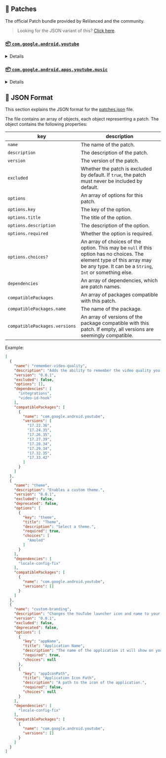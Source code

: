 ## 🧩 Patches

The official Patch bundle provided by ReVanced and the community.

> Looking for the JSON variant of this? [Click here](patches.json).

### [📦 `com.google.android.youtube`](https://play.google.com/store/apps/details?id=com.google.android.youtube)
<details>

| 💊 Patch | 📜 Description | 🏹 Target Version |
|:--------:|:--------------:|:-----------------:|
| `client-spoof` | Spoofs the YouTube client to prevent playback issues. | 17.34.36 |
| `custom-branding-icon-afn-blue` | Changes the YouTube launcher icon (Afn / Blue). | 17.34.36 |
| `custom-branding-icon-afn-red` | Changes the YouTube launcher icon (Afn / Red). | 17.34.36 |
| `custom-branding-icon-revancify` | Changes the YouTube launcher icon (Revancify). | 17.34.36 |
| `custom-branding-name` | Changes the YouTube launcher name to your choice (defaults to ReVanced Extended). | 17.34.36 |
| `custom-seekbar-color` | Change seekbar color in dark mode. | 17.34.36 |
| `custom-video-speed` | Adds more video speed options. | 17.34.36 |
| `default-video-quality` | Adds ability to set default video quality settings. | 17.34.36 |
| `default-video-speed` | Adds ability to set default video speed settings. | 17.34.36 |
| `disable-haptic-feedback` | Disable haptic feedback when swiping. | 17.34.36 |
| `enable-external-browser` | Use an external browser to open the url. | 17.34.36 |
| `enable-minimized-playback` | Enables minimized and background playback. | 17.34.36 |
| `enable-old-layout` | Spoof the YouTube client version to use the old layout. | 17.34.36 |
| `enable-old-quality-layout` | Enables the original quality flyout menu. | 17.34.36 |
| `enable-open-links-directly` | Bypass URL redirects (youtube.com/redirect) when opening links in video descriptions. | 17.34.36 |
| `enable-seekbar-tapping` | Enables tap-to-seek on the seekbar of the video player. | 17.34.36 |
| `enable-tablet-miniplayer` | Enables the tablet mini player layout. | 17.34.36 |
| `enable-wide-searchbar` | Replaces the search icon with a wide search bar. This will hide the YouTube logo when active. | 17.34.36 |
| `force-premium-heading` | Forces premium heading on the home screen. | 17.34.36 |
| `force-vp9-codec` | Forces the VP9 codec for videos. | 17.34.36 |
| `header-switch` | Add switch to change header. | 17.34.36 |
| `hide-auto-captions` | Hide captions from being automatically enabled. | 17.34.36 |
| `hide-auto-player-popup-panels` | Hide automatic popup panels (playlist or live chat) on video player. | 17.34.36 |
| `hide-autoplay-button` | Hides the autoplay button in the video player. | 17.34.36 |
| `hide-button-container` | Adds the options to hide action buttons under a video. | 17.34.36 |
| `hide-cast-button` | Hides the cast button in the video player. | 17.34.36 |
| `hide-channel-watermark` | Hides creator's watermarks on videos. | 17.34.36 |
| `hide-comment-component` | Adds options to hide comment component under a video. | 17.34.36 |
| `hide-create-button` | Hides the create button in the navigation bar. | 17.34.36 |
| `hide-crowdfunding-box` | Hides the crowdfunding box between the player and video description. | 17.34.36 |
| `hide-email-address` | Hides the email address in the account switcher. | 17.34.36 |
| `hide-endscreen-cards` | Hides the suggested video cards at the end of a video in fullscreen. | 17.34.36 |
| `hide-endscreen-overlay` | Hide endscreen overlay on swipe controls. | 17.34.36 |
| `hide-filmstrip-overlay` | Hide flimstrip overlay on swipe controls. | 17.34.36 |
| `hide-flyout-panel` | Adds options to hide player settings flyout panel. | 17.34.36 |
| `hide-fullscreen-panels` | Hides video description and comments panel in fullscreen view. | 17.34.36 |
| `hide-general-ads` | Hooks the method which parses the bytes into a ComponentContext to filter components. | 17.34.36 |
| `hide-info-cards` | Hides info-cards in videos. | 17.34.36 |
| `hide-live-chat-button` | Hides the live chat button in the video player. | 17.34.36 |
| `hide-mix-playlists` | Removes mix playlists from home feed and video player. | 17.34.36 |
| `hide-next-prev-button` | Hides the next prev button in the player controller. | 17.34.36 |
| `hide-pip-notification` | Disable pip notification when you first launch pip mode. | 17.34.36 |
| `hide-player-captions-button` | Hides the captions button in the video player. | 17.34.36 |
| `hide-player-overlay-filter` | Remove the dark filter layer from the player's background. | 17.34.36 |
| `hide-shorts-button` | Hides the shorts button in the navigation bar. | 17.34.36 |
| `hide-shorts-component` | Hides other Shorts components. | 17.34.36 |
| `hide-snackbar` | Hides the snackbar action popup. | 17.34.36 |
| `hide-startup-shorts-player` | Disables playing YouTube Shorts when launching YouTube. | 17.34.36 |
| `hide-stories` | Hides YouTube Stories shelf on the feed. | 17.34.36 |
| `hide-suggested-actions` | Hide the suggested actions bar inside the player. | 17.34.36 |
| `hide-time-and-seekbar` | Hides progress bar and time counter on videos. | 17.34.36 |
| `hide-tooltip-content` | Hides the tooltip box that appears on first install. | 17.34.36 |
| `hide-video-ads` | Removes ads in the video player. | 17.34.36 |
| `layout-switch` | Tricks the dpi to use some tablet/phone layouts. | 17.34.36 |
| `materialyou` | Enables MaterialYou theme for Android 12+ | 17.34.36 |
| `microg-support` | Allows YouTube ReVanced to run without root and under a different package name with Vanced MicroG. | 17.34.36 |
| `optimize-resource` | Removes duplicate resources and adds missing translation files from YouTube. | 17.34.36 |
| `overlay-buttons` | Add overlay buttons for ReVanced Extended. | 17.34.36 |
| `patch-options` | Create an options.toml file. | all |
| `remove-player-button-background` | Removes the background from the video player buttons. | 17.34.36 |
| `return-youtube-dislike` | Shows the dislike count of videos using the Return YouTube Dislike API. | 17.34.36 |
| `settings` | Applies mandatory patches to implement ReVanced settings into the application. | 17.34.36 |
| `sponsorblock` | Integrates SponsorBlock which allows skipping video segments such as sponsored content. | 17.34.36 |
| `swipe-controls` | Adds volume and brightness swipe controls. | 17.34.36 |
| `theme` | Applies a custom theme (default: amoled). | 17.34.36 |
| `translations` | Add Crowdin Translations. | 17.34.36 |
</details>

### [📦 `com.google.android.apps.youtube.music`](https://play.google.com/store/apps/details?id=com.google.android.apps.youtube.music)
<details>

| 💊 Patch | 📜 Description | 🏹 Target Version |
|:--------:|:--------------:|:-----------------:|
| `background-play` | Enables playing music in the background. | all |
| `client-spoof-music` | Spoofs the YouTube Music client. | all |
| `custom-branding-music-afn-blue` | Changes the YouTube Music launcher icon (Afn / Blue). | all |
| `custom-branding-music-afn-red` | Changes the YouTube Music launcher icon (Afn / Red). | all |
| `custom-branding-music-revancify` | Changes the YouTube Music launcher icon to your choice (Revancify). | all |
| `enable-black-navbar` | Sets the navigation bar color to black. | all |
| `enable-color-match-player` | Matches the fullscreen player color with the minimized one. | all |
| `enable-force-minimized-player` | Permanently keep player minimized even if another track is played. | all |
| `enable-force-shuffle` | Enable force shuffle even if another track is played. | all |
| `enable-opus-codec` | Enable opus codec when playing audio. | all |
| `enable-tablet-mode` | Enable landscape mode on phone. | all |
| `enable-zen-mode` | Adds a grey tint to the video player to reduce eye strain. | all |
| `exclusive-audio-playback` | Enables the option to play music without video. | all |
| `hide-compact-header` | Hides the music category bar at the top of the homepage. | all |
| `hide-get-premium` | Removes all "Get Premium" evidences from the avatar menu. | all |
| `hide-music-ads` | Removes ads in the music player. | all |
| `hide-music-cast-button` | Hides the cast button in the video player and header | all |
| `hide-taste-builder` | Removes the "Tell us which artists you like" card from the home screen. | all |
| `hide-upgrade-button` | Removes the upgrade tab from the pivot bar. | all |
| `minimized-playback-music` | Enables minimized playback on Kids music. | all |
| `music-microg-support` | Allows YouTube Music ReVanced to run without root and under a different package name. | all |
| `music-settings` | Adds settings for ReVanced to YouTube Music. | all |
| `optimize-resource-music` | Remove unnecessary resources. | all |
| `patch-options` | Create an options.toml file. | all |
| `translations-music` | Add Crowdin Translations for YouTube Music | all |
</details>



## 📝 JSON Format

This section explains the JSON format for the [patches.json](patches.json) file.

The file contains an array of objects, each object representing a patch. The object contains the following properties:

| key                           | description                                                                                                                                                                           |
|-------------------------------|---------------------------------------------------------------------------------------------------------------------------------------------------------------------------------------|
| `name`                        | The name of the patch.                                                                                                                                                                |
| `description`                 | The description of the patch.                                                                                                                                                         |
| `version`                     | The version of the patch.                                                                                                                                                             |
| `excluded`                    | Whether the patch is excluded by default. If `true`, the patch must never be included by default.                                                                                     |
| `options`                     | An array of options for this patch.                                                                                                                                                   |
| `options.key`                 | The key of the option.                                                                                                                                                                |
| `options.title`               | The title of the option.                                                                                                                                                              |
| `options.description`         | The description of the option.                                                                                                                                                        |
| `options.required`            | Whether the option is required.                                                                                                                                                       |
| `options.choices?`            | An array of choices of the option. This may be `null` if this option has no choices. The element type of this array may be any type. It can be a `String`, `Int` or something else.   |
| `dependencies`                | An array of dependencies, which are patch names.                                                                                                                                      |
| `compatiblePackages`          | An array of packages compatible with this patch.                                                                                                                                      |
| `compatiblePackages.name`     | The name of the package.                                                                                                                                                              |
| `compatiblePackages.versions` | An array of versions of the package compatible with this patch. If empty, all versions are seemingly compatible.                                                                      |

Example:

```json
[
  {
    "name": "remember-video-quality",
    "description": "Adds the ability to remember the video quality you chose in the video quality flyout.",
    "version": "0.0.1",
    "excluded": false,
    "options": [],
    "dependencies": [
      "integrations",
      "video-id-hook"
    ],
    "compatiblePackages": [
      {
        "name": "com.google.android.youtube",
        "versions": [
          "17.22.36",
          "17.24.35",
          "17.26.35",
          "17.27.39",
          "17.28.34",
          "17.29.34",
          "17.32.35",
          "17.33.42"
        ]
      }
    ]
  },
  {
    "name": "theme",
    "description": "Enables a custom theme.",
    "version": "0.0.1",
    "excluded": false,
    "deprecated": false,
    "options": [
      {
        "key": "theme",
        "title": "Theme",
        "description": "Select a theme.",
        "required": true,
        "choices": [
          "Amoled"
        ]
      }
    ],
    "dependencies": [
      "locale-config-fix"
    ],
    "compatiblePackages": [
      {
        "name": "com.google.android.youtube",
        "versions": []
      }
    ]
  },
  {
    "name": "custom-branding",
    "description": "Changes the YouTube launcher icon and name to your choice (defaults to ReVanced).",
    "version": "0.0.1",
    "excluded": false,
    "deprecated": false,
    "options": [
      {
        "key": "appName",
        "title": "Application Name",
        "description": "The name of the application it will show on your home screen.",
        "required": true,
        "choices": null
      },
      {
        "key": "appIconPath",
        "title": "Application Icon Path",
        "description": "A path to the icon of the application.",
        "required": false,
        "choices": null
      }
    ],
    "dependencies": [
      "locale-config-fix"
    ],
    "compatiblePackages": [
      {
        "name": "com.google.android.youtube",
        "versions": []
      }
    ]
  }
]
```